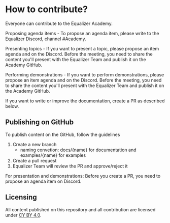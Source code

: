 # How to contribute?

Everyone can contribute to the Equalizer Academy.

Proposing agenda items - To propose an agenda item, please write to the Equalizer Discord, channel #Academy.

Presenting topics - If you want to present a topic, please propose an item
  agenda and on the Discord. Before the meeting, you need to share the content
  you'll present with the Equalizer Team and publish it on the Academy GitHub.

Performing demonstrations - If you want to perform demonstrations, please
propose an item agenda and on the Discord. Before the meeting, you need to share
the content you'll present with the Equalizer Team and publish it on the Academy
GitHub.

If you want to write or improve the documentation, create a PR as described below.

## Publishing on GitHub

To publish content on the GitHub, follow the guidelines

1. Create a new branch
   - naming convetion: docs/{name} for documentation and examples/{name} for examples
2. Create a pull request
3. Equalizer Team will review the PR and approve/reject it

For presentation and demonstrations: Before you create a PR, you need to propose an agenda item on Discord.

## Licensing

All content published on this repository and all contribution are licensed under
[CY BY 4.0](https://creativecommons.org/licenses/by/4.0/).
